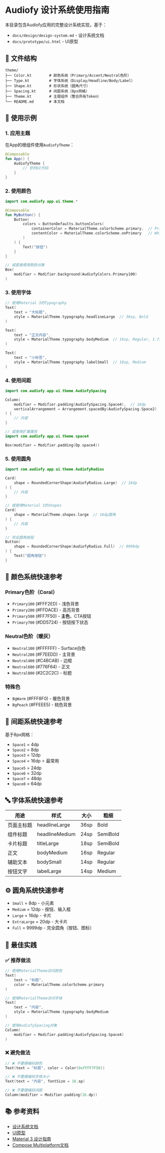 # Audiofy 设计系统使用指南

本目录包含Audiofy应用的完整设计系统实现，基于：
- `docs/design/design-system.md` - 设计系统文档
- `docs/prototype/ui.html` - UI原型

## 📁 文件结构

```
theme/
├── Color.kt        # 颜色系统（Primary/Accent/Neutral色阶）
├── Type.kt         # 字体系统（Display/Headline/Body/Label）
├── Shape.kt        # 形状系统（圆角尺寸）
├── Spacing.kt      # 间距系统（8px网格）
├── Theme.kt        # 主题组件（整合所有Token）
└── README.md       # 本文档
```

## 🎨 使用示例

### 1. 应用主题

在App的根组件使用`AudiofyTheme`：

```kotlin
@Composable
fun App() {
    AudiofyTheme {
        // 您的UI代码
    }
}
```

### 2. 使用颜色

```kotlin
import com.audiofy.app.ui.theme.*

@Composable
fun MyButton() {
    Button(
        colors = ButtonDefaults.buttonColors(
            containerColor = MaterialTheme.colorScheme.primary,  // Primary500
            contentColor = MaterialTheme.colorScheme.onPrimary   // White
        )
    ) {
        Text("按钮")
    }
}

// 或直接使用颜色对象
Box(
    modifier = Modifier.background(AudiofyColors.Primary100)
)
```

### 3. 使用字体

```kotlin
// 使用Material 3的Typography
Text(
    text = "大标题",
    style = MaterialTheme.typography.headlineLarge  // 36sp, Bold
)

Text(
    text = "正文内容",
    style = MaterialTheme.typography.bodyMedium  // 16sp, Regular, 1.7倍行高
)

Text(
    text = "小标签",
    style = MaterialTheme.typography.labelSmall  // 10sp, Medium
)
```

### 4. 使用间距

```kotlin
import com.audiofy.app.ui.theme.AudiofySpacing

Column(
    modifier = Modifier.padding(AudiofySpacing.Space4),  // 16dp
    verticalArrangement = Arrangement.spacedBy(AudiofySpacing.Space2)  // 8dp
) {
    // 内容
}

// 或使用扩展属性
import com.audiofy.app.ui.theme.space4

Box(modifier = Modifier.padding(Dp.space4))
```

### 5. 使用圆角

```kotlin
import com.audiofy.app.ui.theme.AudiofyRadius

Card(
    shape = RoundedCornerShape(AudiofyRadius.Large)  // 16dp
) {
    // 内容
}

// 或使用Material 3的shapes
Card(
    shape = MaterialTheme.shapes.large  // 16dp圆角
) {
    // 内容
}

// 完全圆角按钮
Button(
    shape = RoundedCornerShape(AudiofyRadius.Full)  // 9999dp
) {
    Text("圆角按钮")
}
```

## 🎨 颜色系统快速参考

### Primary色阶（Coral）
- `Primary100` (#FFF2ED) - 浅色背景
- `Primary200` (#FFDACE) - 高亮背景
- `Primary500` (#FF7F50) - **主色**，CTA按钮
- `Primary700` (#DD5724) - 按钮按下状态

### Neutral色阶（暖灰）
- `Neutral100` (#FFFFFF) - Surface白色
- `Neutral200` (#F7EEDD) - 主背景
- `Neutral400` (#C4BCAB) - 边框
- `Neutral600` (#776F64) - 正文
- `Neutral800` (#2C2C2C) - 标题

### 特殊色
- `BgWarm` (#FFF8F0) - 暖色背景
- `BgPeach` (#FFEEE5) - 桃色背景

## 📏 间距系统快速参考

基于8px网格：
- `Space1` = 4dp
- `Space2` = 8dp
- `Space3` = 12dp
- `Space4` = 16dp ⭐ 最常用
- `Space5` = 24dp
- `Space6` = 32dp
- `Space7` = 48dp
- `Space8` = 64dp

## 🔤 字体系统快速参考

| 用途 | 样式 | 大小 | 粗细 |
|------|------|------|------|
| 页面主标题 | headlineLarge | 36sp | Bold |
| 组件标题 | headlineMedium | 24sp | SemiBold |
| 卡片标题 | titleLarge | 18sp | SemiBold |
| 正文 | bodyMedium | 16sp | Regular |
| 辅助文本 | bodySmall | 14sp | Regular |
| 按钮文字 | labelLarge | 14sp | Medium |

## ⚙️ 圆角系统快速参考

- `Small` = 8dp - 小元素
- `Medium` = 12dp - 按钮、输入框
- `Large` = 16dp - 卡片
- `ExtraLarge` = 20dp - 大卡片
- `Full` = 9999dp - 完全圆角（按钮、图标）

## 🚀 最佳实践

### ✅ 推荐做法

```kotlin
// 使用MaterialTheme访问颜色
Text(
    text = "标题",
    color = MaterialTheme.colorScheme.primary
)

// 使用MaterialTheme访问字体
Text(
    text = "内容",
    style = MaterialTheme.typography.bodyMedium
)

// 使用AudiofySpacing对象
Column(
    modifier = Modifier.padding(AudiofySpacing.Space4)
)
```

### ❌ 避免做法

```kotlin
// ❌ 不要硬编码颜色
Text(text = "标题", color = Color(0xFFFF7F50))

// ❌ 不要硬编码字体大小
Text(text = "内容", fontSize = 16.sp)

// ❌ 不要硬编码间距
Column(modifier = Modifier.padding(16.dp))
```

## 📚 参考资料

- [设计系统文档](../../../../docs/design/design-system.md)
- [UI原型](../../../../docs/prototype/ui.html)
- [Material 3 设计指南](https://m3.material.io/)
- [Compose Multiplatform文档](https://www.jetbrains.com/lp/compose-multiplatform/)

